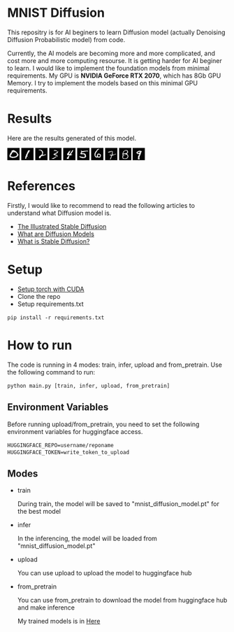 # MNIST Diffusion
This repositry is for AI beginers to learn Diffusion model (actually Denoising Diffusion Probabilistic model) from code.

Currently, the AI models are becoming more and more complicated, and cost more and more computing resourse. It is getting harder for AI beginer to learn. I would like to implement the foundation models from minimal requirements.
My GPU is **NVIDIA GeForce RTX 2070**, which has 8Gb GPU Memory. I try to implement the models based on this minimal GPU requirements.

# Results
Here are the results generated of this model.

![0](./test/mnist_diffusion_sample_0.png)
![1](./test/mnist_diffusion_sample_1.png)
![2](./test/mnist_diffusion_sample_2.png)
![3](./test/mnist_diffusion_sample_3.png)
![4](./test/mnist_diffusion_sample_4.png)
![5](./test/mnist_diffusion_sample_5.png)
![6](./test/mnist_diffusion_sample_6.png)
![7](./test/mnist_diffusion_sample_7.png)
![8](./test/mnist_diffusion_sample_8.png)
![9](./test/mnist_diffusion_sample_9.png)


# References
Firstly, I would like to recommend to read the following articles to understand what Diffusion model is.

- [The Illustrated Stable Diffusion](https://jalammar.github.io/illustrated-stable-diffusion/)
- [What are Diffusion Models](https://lilianweng.github.io/posts/2021-07-11-diffusion-models/)
- [What is Stable Diffusion?](https://poloclub.github.io/diffusion-explainer/)

# Setup
- [Setup torch with CUDA](https://pytorch.org/get-started/locally/)
- Clone the repo
- Setup requirements.txt
```shell
pip install -r requirements.txt
```

# How to run
The code is running in 4 modes: train, infer, upload and from_pretrain. Use the following command to run:
```shell
python main.py [train, infer, upload, from_pretrain]
```
## Environment Variables
Before running upload/from_pretrain, you need to set the following environment variables for huggingface access.
```
HUGGINGFACE_REPO=username/reponame
HUGGINGFACE_TOKEN=write_token_to_upload
```
## Modes
- train

    During train, the model will be saved to "mnist_diffusion_model.pt" for the best model
- infer

    In the inferencing, the model will be loaded from "mnist_diffusion_model.pt"
- upload

    You can use upload to upload the model to huggingface hub
- from_pretrain

    You can use from_pretrain to download the model from huggingface hub and make inference

    My trained models is in [Here](https://huggingface.co/RickDYang/ai-mini/blob/main/mnist_diffusion)